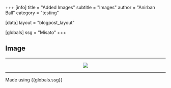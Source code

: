 +++
[info]
title = "Added Images"
subtitle = "Images"
author = "Anirban Ball"
category = "testing"

[data]
layout = "blogpost_layout"

[globals]
ssg = "Misato"
+++

## Image
<hr>
<p align="center">
  <img src="https://i.imgur.com/I8b1L2L.png" />
</p>

<hr>
Made using {{globals.ssg}}